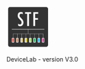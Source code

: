 <img src="res/common/logo/exports/STF-128.png?raw=true" style="width:100px;height:100px;" alt="STF">

DeviceLab - version V3.0

